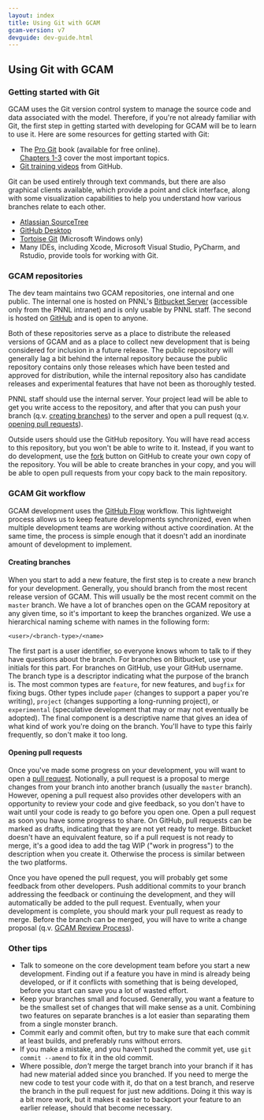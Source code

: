 ```yaml
---
layout: index
title: Using Git with GCAM
gcam-version: v7
devguide: dev-guide.html
---
```

## Using Git with GCAM

### Getting started with Git

GCAM uses the Git version control system to manage the source code and
data associated with the model.  Therefore, if you're not already
familiar with Git, the first step in getting started with developing
for GCAM will be to learn to use it.  Here are some resources for
getting started with Git:

* The [Pro Git](https://git-scm.com/book/en/v2) book (available for
  free online).  
  [Chapters 1-3](https://git-scm.com/book/en/v2/Getting-Started-About-Version-Control)
  cover the most important topics.  
* [Git training videos](https://www.youtube.com/playlist?list=PL0lo9MOBetEHhfG9vJzVCTiDYcbhAiEqL)
  from GitHub.  

Git can be used entirely through text commands, but there are also
graphical clients available, which provide a point and click
interface, along with some visualization capabilities to help you
understand how various branches relate to each other.

* [Atlassian SourceTree](https://www.sourcetreeapp.com)  
* [GitHub Desktop](https://desktop.github.com)  
* [Tortoise Git](https://tortoisegit.org) (Microsoft Windows only)  
* Many IDEs, including Xcode, Microsoft Visual Studio, PyCharm, and
  Rstudio, provide tools for working with Git.  
  
### GCAM repositories  

The dev team maintains two GCAM repositories, one internal and one
public.  The internal one is hosted on PNNL's
[Bitbucket Server](https://stash.pnnl.gov/projects/JGCRI/repos/gcam-core/browse)
(accessible only from the PNNL intranet) and is only usable by PNNL
staff.  The second is hosted on
[GitHub](https://github.com/JGCRI/gcam-core) and is open to anyone.

Both of these repositories serve as a place to distribute the released
versions of GCAM and as a place to collect new development that is
being considered for inclusion in a future release.  The public
repository will generally lag a bit behind the internal repository
because the public repository contains only those releases which have
been tested and approved for distribution, while the internal
repository also has candidate releases and experimental features that
have not been as thoroughly tested.

PNNL staff should use the internal server.  Your project lead will be
able to get you write access to the repository, and after that you can
push your branch (q.v. [creating branches](#Creating-branches)) to the
server and open a pull request
(q.v. [opening pull requests](#Opening-pull-requests)). 

Outside users should use the GitHub repository.  You will have read
access to this repository, but you won't be able to write to it.
Instead, if you want to do development, use the
[fork](https://help.github.com/en/github/getting-started-with-github/fork-a-repo)
button on GitHub to create your own copy of the repository.  You will
be able to create branches in your copy, and you will be able to open
pull requests from your copy back to the main repository.
  
### GCAM Git workflow

GCAM development uses the
[GitHub Flow](https://guides.github.com/introduction/flow/) workflow.
This lightweight process allows us to keep feature developments
synchronized, even when multiple development teams are working without
active coordination.  At the same time, the process is simple enough
that it doesn't add an inordinate amount of development to implement.

#### Creating branches

When you start to add a new feature, the first step is to create a new
branch for your development.  Generally, you should branch from the
most recent release version of GCAM.  This will usually be the most
recent commit on the `master` branch.  We have a lot of branches open
on the GCAM repository at any given time, so it's important to keep
the branches organized.  We use a hierarchical naming scheme with
names in the following form:  
```
<user>/<branch-type>/<name>
```  
The first part is a user identifier, so everyone knows whom to talk to
if they have questions about the branch.  For branches on Bitbucket,
use your initials for this part.  For branches on GitHub, use your
GitHub username.  The branch type is a descriptor indicating what the
purpose of the branch is.  The most common types are `feature`, for
new features, and `bugfix` for fixing bugs.  Other types include
`paper` (changes to support a paper you're writing), `project`
(changes supporting a long-running project), or `experimental`
(speculative development that may or may not eventually be adopted).
The final component is a descriptive name that gives an idea of
what kind of work you're doing on the branch.  You'll have to type
this fairly frequently, so don't make it too long.


#### Opening pull requests

Once you've made some progress on your development, you will want to
open a
[pull request](https://help.github.com/en/github/collaborating-with-issues-and-pull-requests/about-pull-requests).
Notionally, a pull request is a proposal to merge changes from your
branch into another branch (usually the `master` branch).  However,
opening a pull request also provides other developers with an
opportunity to review your code and give feedback, so you don't have
to wait until your code is ready to go before you open one.  Open a
pull request as soon you have some progress to share.  On GitHub, pull
requests can be marked as drafts, indicating that they are not yet
ready to merge.  Bitbucket doesn't have an equivalent feature, so if a
pull request is not ready to merge, it's a good idea to add the tag
WIP ("work in progress") to the description when you create it.
Otherwise the process is similar between the two platforms.

Once you have opened the pull request, you will probably get some
feedback from other developers.  Push additional commits to your
branch addressing the feedback or continuing the development, and they
will automatically be added to the pull request.  Eventually, when
your development is complete, you should mark your pull request as
ready to merge.  Before the branch can be merged, you will have to
write a change proposal (q.v. [GCAM Review Process](review.html)).

### Other tips

* Talk to someone on the core development team before you start a new
  development.  Finding out if a feature you have in mind is already
  being developed, or if it conflicts with something that is being
  developed, before you start can save you a lot of wasted effort. 
* Keep your branches small and focused.  Generally, you want a feature
  to be the smallest set of changes that will make sense as a unit.
  Combining two features on separate branches is a lot easier than
  separating them from a single monster branch.
* Commit early and commit often, but try to make sure that each commit
  at least builds, and preferably runs without errors.  
* If you make a mistake, and you haven't pushed the commit yet, use 
  `git commit --amend` to fix it in the old commit. 
* Where possible, _don't_ merge the target branch into your branch if
  it has had new material added since you branched.  If you need to
  merge the new code to test your code with it, do that on a test
  branch, and reserve the branch in the pull request for just new
  additions.  Doing it this way is a bit more work, but it makes it
  easier to backport your feature to an earlier release, should that
  become necessary.

